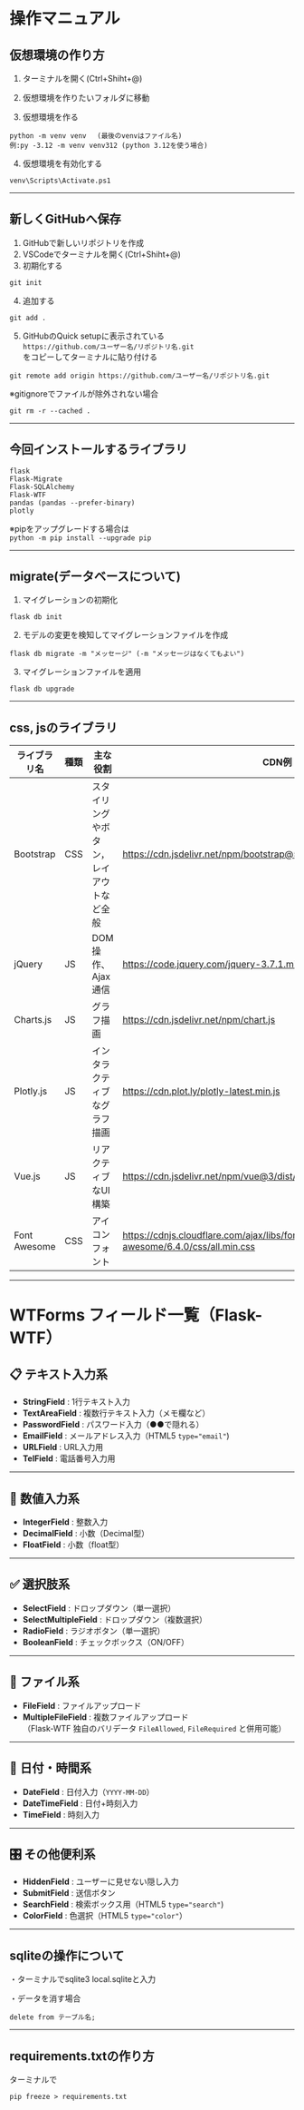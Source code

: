 # 操作マニュアル
## 仮想環境の作り方
1. ターミナルを開く(Ctrl+Shiht+@)

1. 仮想環境を作りたいフォルダに移動

1. 仮想環境を作る

```
python -m venv venv　 (最後のvenvはファイル名)
例:py -3.12 -m venv venv312 (python 3.12を使う場合)
```
4. 仮想環境を有効化する
```
venv\Scripts\Activate.ps1
```
---
## 新しくGitHubへ保存
1. GitHubで新しいリポジトリを作成
1. VSCodeでターミナルを開く(Ctrl+Shiht+@)
1. 初期化する 
```
git init
```
4. 追加する
```
git add .
```
5. GitHubのQuick setupに表示されている\
`https://github.com/ユーザー名/リポジトリ名.git`\
をコピーしてターミナルに貼り付ける
```
git remote add origin https://github.com/ユーザー名/リポジトリ名.git
```
※gitignoreでファイルが除外されない場合
```
git rm -r --cached .
```
---
## 今回インストールするライブラリ
```
flask
Flask-Migrate
Flask-SQLAlchemy
Flask-WTF
pandas (pandas --prefer-binary)
plotly
```
※pipをアップグレードする場合は\
`python -m pip install --upgrade pip`


---
## migrate(データベースについて)
1. マイグレーションの初期化
```
flask db init
```

2. モデルの変更を検知してマイグレーションファイルを作成
```
flask db migrate -m "メッセージ" (-m "メッセージはなくてもよい")
```

3. マイグレーションファイルを適用
```
flask db upgrade
```

---
## css, jsのライブラリ

|ライブラリ名 | 種類 | 主な役割 | CDN例 |
|---|---|---|---|
|Bootstrap|CSS|スタイリングやボタン，レイアウトなど全般|https://cdn.jsdelivr.net/npm/bootstrap@5.3.0/dist/css/bootstrap.min.css|
|jQuery|JS|DOM操作、Ajax通信|https://code.jquery.com/jquery-3.7.1.min.js|
|Charts.js|JS|グラフ描画|https://cdn.jsdelivr.net/npm/chart.js|
|Plotly.js|JS|インタラクティブなグラフ描画|https://cdn.plot.ly/plotly-latest.min.js|
|Vue.js|JS|リアクティブなUI構築|https://cdn.jsdelivr.net/npm/vue@3/dist/vue.min.js|
|Font Awesome|CSS|アイコンフォント|https://cdnjs.cloudflare.com/ajax/libs/font-awesome/6.4.0/css/all.min.css|

---
# WTForms フィールド一覧（Flask-WTF）


## 📋 テキスト入力系
- **StringField** : 1行テキスト入力
- **TextAreaField** : 複数行テキスト入力（メモ欄など）
- **PasswordField** : パスワード入力（●●で隠れる）
- **EmailField** : メールアドレス入力（HTML5 `type="email"`)
- **URLField** : URL入力用
- **TelField** : 電話番号入力用

---

## 🔢 数値入力系
- **IntegerField** : 整数入力
- **DecimalField** : 小数（Decimal型）
- **FloatField** : 小数（float型）

---

## ✅ 選択肢系
- **SelectField** : ドロップダウン（単一選択）
- **SelectMultipleField** : ドロップダウン（複数選択）
- **RadioField** : ラジオボタン（単一選択）
- **BooleanField** : チェックボックス（ON/OFF）

---

## 📂 ファイル系
- **FileField** : ファイルアップロード
- **MultipleFileField** : 複数ファイルアップロード  
  （Flask-WTF 独自のバリデータ `FileAllowed`, `FileRequired` と併用可能）

---

## 📅 日付・時間系
- **DateField** : 日付入力（`YYYY-MM-DD`）
- **DateTimeField** : 日付+時刻入力
- **TimeField** : 時刻入力

---

## 🎛️ その他便利系
- **HiddenField** : ユーザーに見せない隠し入力
- **SubmitField** : 送信ボタン
- **SearchField** : 検索ボックス用（HTML5 `type="search"`)
- **ColorField** : 色選択（HTML5 `type="color"`）


---
## sqliteの操作について

・ターミナルでsqlite3 local.sqliteと入力

・データを消す場合
```
delete from テーブル名;
```

---
## requirements.txtの作り方
ターミナルで
```
pip freeze > requirements.txt
```